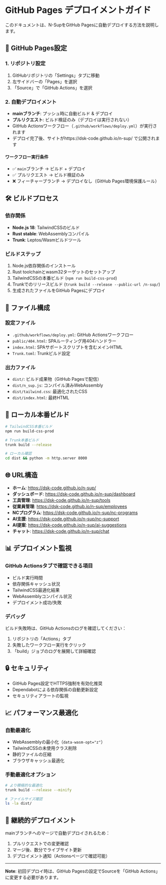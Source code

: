# GitHub Pages デプロイメントガイド

このドキュメントは、N-SupをGitHub Pagesに自動デプロイする方法を説明します。

## 🚀 GitHub Pages設定

### 1. リポジトリ設定
1. GitHubリポジトリの「Settings」タブに移動
2. 左サイドバーの「Pages」を選択
3. 「Source」で「GitHub Actions」を選択

### 2. 自動デプロイメント
- **mainブランチ**: プッシュ時に自動ビルド & デプロイ
- **プルリクエスト**: ビルド検証のみ（デプロイは実行されない）
- GitHub Actionsワークフロー（`.github/workflows/deploy.yml`）が実行されます
- デプロイ完了後、サイトがhttps://dsk-code.github.io/n-sup/ で公開されます

#### ワークフロー実行条件
- ✅ `main`ブランチ → ビルド + デプロイ
- ✅ プルリクエスト → ビルド検証のみ
- ❌ フィーチャーブランチ → デプロイなし（GitHub Pages環境保護ルール）

## 🛠️ ビルドプロセス

### 依存関係
- **Node.js 18**: TailwindCSSのビルド
- **Rust stable**: WebAssemblyコンパイル
- **Trunk**: Leptos/Wasmビルドツール

### ビルドステップ
1. Node.js依存関係のインストール
2. Rust toolchainとwasm32ターゲットのセットアップ
3. TailwindCSSの本番ビルド (`npm run build-css-prod`)
4. Trunkでのリリースビルド (`trunk build --release --public-url /n-sup/`)
5. 生成されたファイルをGitHub Pagesにデプロイ

## 📁 ファイル構成

### 設定ファイル
- `.github/workflows/deploy.yml`: GitHub Actionsワークフロー
- `public/404.html`: SPAルーティング用404ハンドラー
- `index.html`: SPAサポートスクリプトを含むメインHTML
- `Trunk.toml`: Trunkビルド設定

### 出力ファイル
- `dist/`: ビルド成果物（GitHub Pagesで配信）
- `dist/n_sup.js`: コンパイル済みWebAssembly
- `dist/tailwind.css`: 最適化されたCSS
- `dist/index.html`: 最終HTML

## 🔧 ローカル本番ビルド

```bash
# TailwindCSS本番ビルド
npm run build-css-prod

# Trunk本番ビルド
trunk build --release

# ローカル確認
cd dist && python -m http.server 8000
```

## 🌐 URL構造

- **ホーム**: https://dsk-code.github.io/n-sup/
- **ダッシュボード**: https://dsk-code.github.io/n-sup/dashboard
- **工具管理**: https://dsk-code.github.io/n-sup/tools
- **従業員管理**: https://dsk-code.github.io/n-sup/employees
- **NCプログラム**: https://dsk-code.github.io/n-sup/nc-programs
- **AI支援**: https://dsk-code.github.io/n-sup/nc-support
- **AI提案**: https://dsk-code.github.io/n-sup/ai-suggestions
- **チャット**: https://dsk-code.github.io/n-sup/chat

## 📊 デプロイメント監視

### GitHub Actionsタブで確認できる項目
- ビルド実行時間
- 依存関係キャッシュ状況
- TailwindCSS最適化結果
- WebAssemblyコンパイル状況
- デプロイメント成功/失敗

### デバッグ
ビルド失敗時は、GitHub Actionsのログを確認してください：
1. リポジトリの「Actions」タブ
2. 失敗したワークフロー実行をクリック
3. 「build」ジョブのログを展開して詳細確認

## 🔒 セキュリティ

- GitHub Pages設定でHTTPS強制を有効化推奨
- Dependabotによる依存関係の自動更新設定
- セキュリティアラートの監視

## 📈 パフォーマンス最適化

### 自動最適化
- WebAssemblyの最小化（`data-wasm-opt="z"`）
- TailwindCSSの未使用クラス削除
- 静的ファイルの圧縮
- ブラウザキャッシュ最適化

### 手動最適化オプション
```bash
# より積極的な最適化
trunk build --release --minify

# ファイルサイズ確認
ls -la dist/
```

## 🚀 継続的デプロイメント

mainブランチへのマージで自動デプロイされるため：
1. プルリクエストでの変更確認
2. マージ後、数分でライブサイト更新
3. デプロイメント通知（Actionsページで確認可能）

---

**Note**: 初回デプロイ時は、GitHub Pagesの設定でSourceを「GitHub Actions」に変更する必要があります。